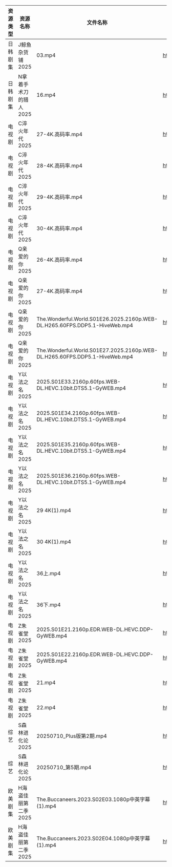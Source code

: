 | 资源类型 | 资源名称          | 文件名称                                                                       | 分享链接                                 | 更新时间                |
| ---- | ------------- | -------------------------------------------------------------------------- | ------------------------------------ | ------------------- |
| 日韩剧集 | J鲸鱼杂货铺2025    | 03.mp4                                                                     | https://pan.quark.cn/s/892ff9625775  | 2025-07-10 10:25:46 |
| 日韩剧集 | N拿着手术刀的猎人2025 | 16.mp4                                                                     | https://pan.quark.cn/s/425671cbfbc3  | 2025-07-10 10:29:16 |
| 电视剧  | C淬火年代2025     | 27-4K.高码率.mp4                                                              | https://pan.quark.cn/s/9fb5de6a595c  | 2025-07-10 10:20:36 |
| 电视剧  | C淬火年代2025     | 28-4K.高码率.mp4                                                              | https://pan.quark.cn/s/9fb5de6a595c  | 2025-07-10 10:20:32 |
| 电视剧  | C淬火年代2025     | 29-4K.高码率.mp4                                                              | https://pan.quark.cn/s/9fb5de6a595c  | 2025-07-10 10:20:42 |
| 电视剧  | C淬火年代2025     | 30-4K.高码率.mp4                                                              | https://pan.quark.cn/s/9fb5de6a595c  | 2025-07-10 10:20:38 |
| 电视剧  | Q亲爱的你2025     | 26-4K.高码率.mp4                                                              | https://pan.quark.cn/s/1daa10912099  | 2025-07-10 16:30:26 |
| 电视剧  | Q亲爱的你2025     | 27-4K.高码率.mp4                                                              | https://pan.quark.cn/s/1daa10912099  | 2025-07-10 16:30:22 |
| 电视剧  | Q亲爱的你2025     | The.Wonderful.World.S01E26.2025.2160p.WEB-DL.H265.60FPS.DDP5.1-HiveWeb.mp4 | https://pan.quark.cn/s/1daa10912099  | 2025-07-10 16:30:18 |
| 电视剧  | Q亲爱的你2025     | The.Wonderful.World.S01E27.2025.2160p.WEB-DL.H265.60FPS.DDP5.1-HiveWeb.mp4 | https://pan.quark.cn/s/1daa10912099  | 2025-07-10 16:30:12 |
| 电视剧  | Y以法之名2025     | 2025.S01E33.2160p.60fps.WEB-DL.HEVC.10bit.DTS5.1-GyWEB.mp4                 | https://pan.quark.cn/s/1d7c3292150b  | 2025-07-10 01:37:46 |
| 电视剧  | Y以法之名2025     | 2025.S01E34.2160p.60fps.WEB-DL.HEVC.10bit.DTS5.1-GyWEB.mp4                 | https://pan.quark.cn/s/1d7c3292150b  | 2025-07-10 01:37:42 |
| 电视剧  | Y以法之名2025     | 2025.S01E35.2160p.60fps.WEB-DL.HEVC.10bit.DTS5.1-GyWEB.mp4                 | https://pan.quark.cn/s/1d7c3292150b  | 2025-07-10 01:37:50 |
| 电视剧  | Y以法之名2025     | 2025.S01E36.2160p.60fps.WEB-DL.HEVC.10bit.DTS5.1-GyWEB.mp4                 | https://pan.quark.cn/s/1d7c3292150b  | 2025-07-10 01:37:39 |
| 电视剧  | Y以法之名2025     | 29 4K(1).mp4                                                               | https://www.alipan.com/s/pQdH7sxTrRw | 2025-07-10 08:03:42 |
| 电视剧  | Y以法之名2025     | 30 4K(1).mp4                                                               | https://www.alipan.com/s/pQdH7sxTrRw | 2025-07-10 08:03:42 |
| 电视剧  | Y以法之名2025     | 36上.mp4                                                                    | https://www.alipan.com/s/pQdH7sxTrRw | 2025-07-10 08:03:41 |
| 电视剧  | Y以法之名2025     | 36下.mp4                                                                    | https://www.alipan.com/s/pQdH7sxTrRw | 2025-07-10 08:03:40 |
| 电视剧  | Z朱雀堂2025      | 2025.S01E21.2160p.EDR.WEB-DL.HEVC.DDP-GyWEB.mp4                            | https://pan.quark.cn/s/e4cf28e84ca5  | 2025-07-10 16:39:56 |
| 电视剧  | Z朱雀堂2025      | 2025.S01E22.2160p.EDR.WEB-DL.HEVC.DDP-GyWEB.mp4                            | https://pan.quark.cn/s/e4cf28e84ca5  | 2025-07-10 16:39:59 |
| 电视剧  | Z朱雀堂2025      | 21.mp4                                                                     | https://www.alipan.com/s/mTGYb7Y96Ee | 2025-07-10 16:03:41 |
| 电视剧  | Z朱雀堂2025      | 22.mp4                                                                     | https://www.alipan.com/s/mTGYb7Y96Ee | 2025-07-10 16:03:35 |
| 综艺   | S森林进化论2025    | 20250710_Plus版第2期.mp4                                                      | https://www.alipan.com/s/aan2jEB4eLz | 2025-07-10 14:04:06 |
| 综艺   | S森林进化论2025    | 20250710_第5期.mp4                                                           | https://www.alipan.com/s/aan2jEB4eLz | 2025-07-10 14:04:06 |
| 欧美剧集 | H海盗佳丽第二季2025  | The.Buccaneers.2023.S02E03.1080p中英字幕(1).mp4                                | https://pan.quark.cn/s/f105070abaee  | 2025-07-10 10:23:37 |
| 欧美剧集 | H海盗佳丽第二季2025  | The.Buccaneers.2023.S02E04.1080p中英字幕(1).mp4                                | https://pan.quark.cn/s/f105070abaee  | 2025-07-10 10:23:42 |
